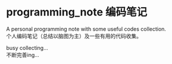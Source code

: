 # programming_note 编码笔记

A personal programming note with some useful codes collection.  
个人编码笔记（总结以脑图为主）及一些有用的代码收集。  

busy collecting...  
不断完善ing...